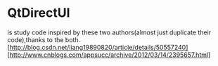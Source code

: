 # QtDirectUI
is study code inspired by these two authors(almost just duplicate their code),thanks to the both.
[http://blog.csdn.net/liang19890820/article/details/50557240]
[http://www.cnblogs.com/appsucc/archive/2012/03/14/2395657.html]
